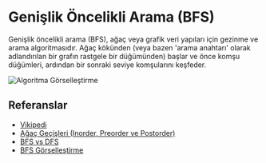 # Genişlik Öncelikli Arama (BFS)

Genişlik öncelikli arama (BFS), ağaç veya grafik veri yapıları için 
gezinme ve arama algoritmasıdır. Ağaç kökünden (veya bazen 'arama anahtarı' 
olarak adlandırılan bir grafın rastgele bir düğümünden) başlar ve önce 
komşu düğümleri, ardından bir sonraki seviye komşularını keşfeder.

![Algoritma Görselleştirme](https://upload.wikimedia.org/wikipedia/commons/5/5d/Breadth-First-Search-Algorithm.gif)

## Referanslar

- [Vikipedi](https://en.wikipedia.org/wiki/Breadth-first_search)
- [Ağaç Geçişleri (Inorder, Preorder ve Postorder)](https://www.geeksforgeeks.org/tree-traversals-inorder-preorder-and-postorder/)
- [BFS vs DFS](https://www.geeksforgeeks.org/bfs-vs-dfs-binary-tree/)
- [BFS Görselleştirme](https://www.cs.usfca.edu/~galles/visualization/BFS.html)

